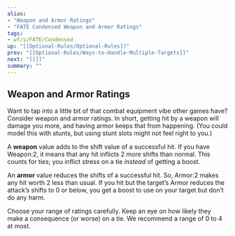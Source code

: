 ```yaml
---
alias:
- "Weapon and Armor Ratings"
- "FATE Condensed Weapon and Armor Ratings"
tags:
- wf/s/FATE/Condensed
up: "[[Optional-Rules/Optional-Rules]]"
prev: "[[Optional-Rules/Ways-to-Handle-Multiple-Targets]]"
next: "[[]]"
summary: ""
---
```

## Weapon and Armor Ratings

Want to tap into a little bit of that combat equipment vibe other games have? Consider weapon and armor ratings. In short, getting hit by a weapon will damage you more, and having armor keeps that from happening. (You could model this with stunts, but using stunt slots might not feel right to you.)

A **weapon** value adds to the shift value of a successful hit. If you have Weapon:2, it means that any hit inflicts 2 more shifts than normal. This counts for ties; you inflict stress on a tie _instead_ of getting a boost.

An **armor** value reduces the shifts of a successful hit. So, Armor:2 makes any hit worth 2 less than usual. If you hit but the target’s Armor reduces the attack’s shifts to 0 or below, you get a boost to use on your target but don’t do any harm.

Choose your range of ratings carefully. Keep an eye on how likely they make a consequence (or worse) on a tie. We recommend a range of 0 to 4 at most.